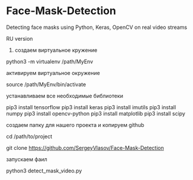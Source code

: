 # Face-Mask-Detection
Detecting face masks using Python, Keras, OpenCV on real video streams

RU version

1) создаем виртуальное кружение

python3 -m virtualenv /path/MyEnv

активируем виртуальное окружение

source /path/MyEnv/bin/activate


устанавливаем все необходимые библиотеки

pip3 install tensorflow
pip3 install keras
pip3 install imutils
pip3 install numpy
pip3 install opencv-python
pip3 install matplotlib
pip3 install scipy


создаем папку для нашего проекта и копируем github 

cd /path/to/project

git clone https://github.com/SergeyVlasov/Face-Mask-Detection


запускаем фаил

python3 detect_mask_video.py




